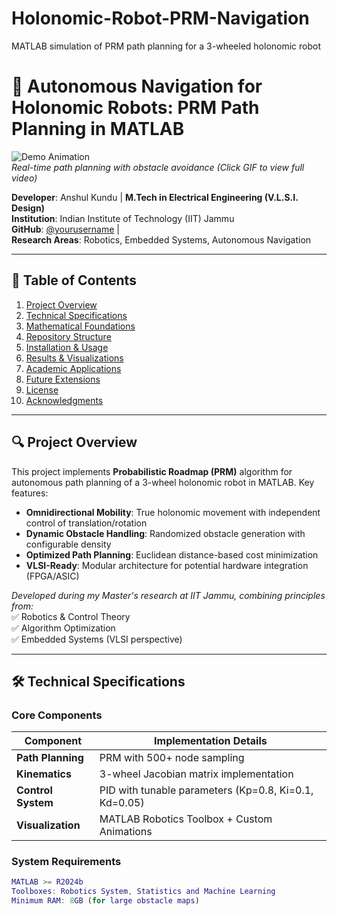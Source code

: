 # Holonomic-Robot-PRM-Navigation
MATLAB simulation of PRM path planning for a 3-wheeled holonomic robot

# 🌟 Autonomous Navigation for Holonomic Robots: PRM Path Planning in MATLAB

![Demo Animation](images/demo_optimized.gif)  
*Real-time path planning with obstacle avoidance (Click GIF to view full video)*

**Developer**: Anshul Kundu | **M.Tech in Electrical Engineering (V.L.S.I. Design)**  
**Institution**: Indian Institute of Technology (IIT) Jammu  
**GitHub**: [@yourusername](https://github.com/Anshul-kundu76) |   
**Research Areas**: Robotics, Embedded Systems, Autonomous Navigation  

---

## 📌 Table of Contents
1. [Project Overview](#-project-overview)
2. [Technical Specifications](#-technical-specifications)
3. [Mathematical Foundations](#-mathematical-foundations)
4. [Repository Structure](#-repository-structure)
5. [Installation & Usage](#-installation--usage)
6. [Results & Visualizations](#-results--visualizations)
7. [Academic Applications](#-academic-applications)
8. [Future Extensions](#-future-extensions)
9. [License](#-license)
10. [Acknowledgments](#-acknowledgments)

---

## 🔍 Project Overview
This project implements **Probabilistic Roadmap (PRM)** algorithm for autonomous path planning of a 3-wheel holonomic robot in MATLAB. Key features:

- **Omnidirectional Mobility**: True holonomic movement with independent control of translation/rotation
- **Dynamic Obstacle Handling**: Randomized obstacle generation with configurable density
- **Optimized Path Planning**: Euclidean distance-based cost minimization
- **VLSI-Ready**: Modular architecture for potential hardware integration (FPGA/ASIC)

*Developed during my Master's research at IIT Jammu, combining principles from:*  
✅ Robotics & Control Theory  
✅ Algorithm Optimization  
✅ Embedded Systems (VLSI perspective)  

---

## 🛠️ Technical Specifications

### Core Components
| **Component**       | **Implementation Details**               |
|----------------------|------------------------------------------|
| **Path Planning**    | PRM with 500+ node sampling              |
| **Kinematics**       | 3-wheel Jacobian matrix implementation   |
| **Control System**   | PID with tunable parameters (Kp=0.8, Ki=0.1, Kd=0.05) |
| **Visualization**    | MATLAB Robotics Toolbox + Custom Animations |

### System Requirements
```matlab
MATLAB >= R2024b
Toolboxes: Robotics System, Statistics and Machine Learning
Minimum RAM: 8GB (for large obstacle maps)

